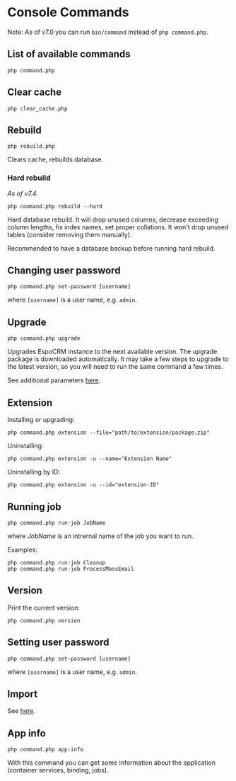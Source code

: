 # Console Commands

Note: As of v7.0 you can run `bin/command` instead of `php command.php`.

## List of available commands

```
php command.php
```

## Clear cache

```
php clear_cache.php
```

## Rebuild

```
php rebuild.php
```

Clears cache, rebuilds database.

### Hard rebuild

*As of v7.4.*

```
php command.php rebuild --hard
```

Hard database rebuild. It will drop unused columns, decrease exceeding column lengths, fix index names, set proper collations. It won't drop unused tables (consider removing them manually).

Recommended to have a database backup before running hard rebuild.


## Changing user password

```
php command.php set-password [username]
```

where `[username]` is a user name, e.g. `admin`.

## Upgrade

```
php command.php upgrade
```

Upgrades EspoCRM instance to the next available version. The upgrade package is downloaded automatically. It may take a few steps to upgrade to the latest version, so you will need to run the same command a few times.

See additional parameters [here](upgrading.md#additional-parameters).

## Extension


Installing or upgrading:

```
php command.php extension --file="path/to/extension/package.zip"
```

Uninstalling:

```
php command.php extension -u --name="Extension Name"
```

Uninstalling by ID:

```
php command.php extension -u --id="extension-ID"
```

## Running job

```
php command.php run-job JobName
```

where *JobName* is an intrernal name of the job you want to run.

Examples:

```
php command.php run-job Cleanup
php command.php run-job ProcessMassEmail
```

## Version

Print the current version:

```
php command.php version
```

## Setting user password


```
php command.php set-password [username]
```

where `[username]` is a user name, e.g. `admin`.

## Import

See [here](import.md#console-commands).

## App info

```
php command.php app-info
```

With this command you can get some information about the application (container services, binding, jobs).

